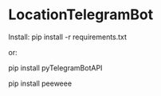 # LocationTelegramBot


Install:
pip install -r requirements.txt

or:

pip install pyTelegramBotAPI

pip install peeweee
